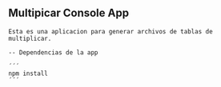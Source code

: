 
## Multipicar Console App

    Esta es una aplicacion para generar archivos de tablas de
    multiplicar.

    -- Dependencias de la app
    
    ´´´
    npm install    
    ´´´